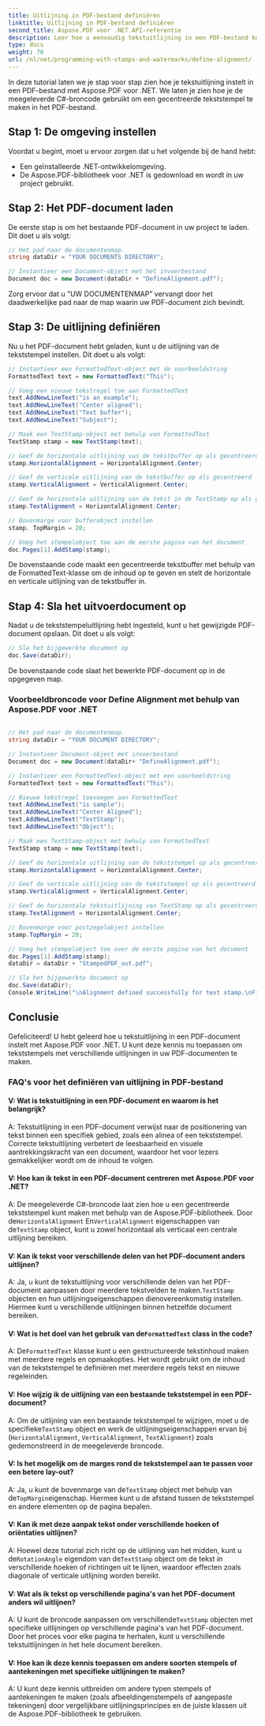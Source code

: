 ```yaml
---
title: Uitlijning in PDF-bestand definiëren
linktitle: Uitlijning in PDF-bestand definiëren
second_title: Aspose.PDF voor .NET API-referentie
description: Leer hoe u eenvoudig tekstuitlijning in een PDF-bestand kunt instellen met Aspose.PDF voor .NET.
type: docs
weight: 70
url: /nl/net/programming-with-stamps-and-watermarks/define-alignment/
---
```

In deze tutorial laten we je stap voor stap zien hoe je tekstuitlijning instelt in een PDF-bestand met Aspose.PDF voor .NET. We laten je zien hoe je de meegeleverde C#-broncode gebruikt om een gecentreerde tekststempel te maken in het PDF-bestand.

## Stap 1: De omgeving instellen

Voordat u begint, moet u ervoor zorgen dat u het volgende bij de hand hebt:

- Een geïnstalleerde .NET-ontwikkelomgeving.
- De Aspose.PDF-bibliotheek voor .NET is gedownload en wordt in uw project gebruikt.

## Stap 2: Het PDF-document laden

De eerste stap is om het bestaande PDF-document in uw project te laden. Dit doet u als volgt:

```csharp
// Het pad naar de documentenmap.
string dataDir = "YOUR DOCUMENTS DIRECTORY";

// Instantieer een Document-object met het invoerbestand
Document doc = new Document(dataDir + "DefineAlignment.pdf");
```

Zorg ervoor dat u "UW DOCUMENTENMAP" vervangt door het daadwerkelijke pad naar de map waarin uw PDF-document zich bevindt.

## Stap 3: De uitlijning definiëren

Nu u het PDF-document hebt geladen, kunt u de uitlijning van de tekststempel instellen. Dit doet u als volgt:

```csharp
// Instantieer een FormattedText-object met de voorbeeldstring
FormattedText text = new FormattedText("This");

// Voeg een nieuwe tekstregel toe aan FormattedText
text.AddNewLineText("is an example");
text.AddNewLineText("Center aligned");
text.AddNewLineText("Text buffer");
text.AddNewLineText("Subject");

// Maak een TextStamp-object met behulp van FormattedText
TextStamp stamp = new TextStamp(text);

// Geef de horizontale uitlijning van de tekstbuffer op als gecentreerd
stamp.HorizontalAlignment = HorizontalAlignment.Center;

// Geef de verticale uitlijning van de tekstbuffer op als gecentreerd
stamp.VerticalAlignment = VerticalAlignment.Center;

// Geef de horizontale uitlijning van de tekst in de TextStamp op als gecentreerd
stamp.TextAlignment = HorizontalAlignment.Center;

// Bovenmarge voor bufferobject instellen
stamp. TopMargin = 20;

// Voeg het stempelobject toe aan de eerste pagina van het document
doc.Pages[1].AddStamp(stamp);
```

De bovenstaande code maakt een gecentreerde tekstbuffer met behulp van de FormattedText-klasse om de inhoud op te geven en stelt de horizontale en verticale uitlijning van de tekstbuffer in.

## Stap 4: Sla het uitvoerdocument op

Nadat u de tekststempeluitlijning hebt ingesteld, kunt u het gewijzigde PDF-document opslaan. Dit doet u als volgt:

```csharp
// Sla het bijgewerkte document op
doc.Save(dataDir);
```

De bovenstaande code slaat het bewerkte PDF-document op in de opgegeven map.

### Voorbeeldbroncode voor Define Alignment met behulp van Aspose.PDF voor .NET 
```csharp

// Het pad naar de documentenmap.
string dataDir = "YOUR DOCUMENT DIRECTORY";

// Instantieer Document-object met invoerbestand
Document doc = new Document(dataDir+ "DefineAlignment.pdf");

// Instantieer een FormattedText-object met een voorbeeldstring
FormattedText text = new FormattedText("This");

// Nieuwe tekstregel toevoegen aan FormattedText
text.AddNewLineText("is sample");
text.AddNewLineText("Center Aligned");
text.AddNewLineText("TextStamp");
text.AddNewLineText("Object");

// Maak een TextStamp-object met behulp van FormattedText
TextStamp stamp = new TextStamp(text);

// Geef de horizontale uitlijning van de tekststempel op als gecentreerd
stamp.HorizontalAlignment = HorizontalAlignment.Center;

// Geef de verticale uitlijning van de tekststempel op als gecentreerd
stamp.VerticalAlignment = VerticalAlignment.Center;

// Geef de horizontale tekstuitlijning van TextStamp op als gecentreerd
stamp.TextAlignment = HorizontalAlignment.Center;

// Bovenmarge voor postzegelobject instellen
stamp.TopMargin = 20;

// Voeg het stempelobject toe over de eerste pagina van het document
doc.Pages[1].AddStamp(stamp);
dataDir = dataDir + "StampedPDF_out.pdf";

// Sla het bijgewerkte document op
doc.Save(dataDir);
Console.WriteLine("\nAlignment defined successfully for text stamp.\nFile saved at " + dataDir);

```

## Conclusie

Gefeliciteerd! U hebt geleerd hoe u tekstuitlijning in een PDF-document instelt met Aspose.PDF voor .NET. U kunt deze kennis nu toepassen om tekststempels met verschillende uitlijningen in uw PDF-documenten te maken.

### FAQ's voor het definiëren van uitlijning in PDF-bestand

#### V: Wat is tekstuitlijning in een PDF-document en waarom is het belangrijk?

A: Tekstuitlijning in een PDF-document verwijst naar de positionering van tekst binnen een specifiek gebied, zoals een alinea of een tekststempel. Correcte tekstuitlijning verbetert de leesbaarheid en visuele aantrekkingskracht van een document, waardoor het voor lezers gemakkelijker wordt om de inhoud te volgen.

#### V: Hoe kan ik tekst in een PDF-document centreren met Aspose.PDF voor .NET?

 A: De meegeleverde C#-broncode laat zien hoe u een gecentreerde tekststempel kunt maken met behulp van de Aspose.PDF-bibliotheek. Door de`HorizontalAlignment` En`VerticalAlignment` eigenschappen van de`TextStamp` object, kunt u zowel horizontaal als verticaal een centrale uitlijning bereiken.

#### V: Kan ik tekst voor verschillende delen van het PDF-document anders uitlijnen?

A: Ja, u kunt de tekstuitlijning voor verschillende delen van het PDF-document aanpassen door meerdere tekstvelden te maken.`TextStamp` objecten en hun uitlijningseigenschappen dienovereenkomstig instellen. Hiermee kunt u verschillende uitlijningen binnen hetzelfde document bereiken.

####  V: Wat is het doel van het gebruik van de`FormattedText` class in the code?
 A: De`FormattedText` klasse kunt u een gestructureerde tekstinhoud maken met meerdere regels en opmaakopties. Het wordt gebruikt om de inhoud van de tekststempel te definiëren met meerdere regels tekst en nieuwe regeleinden.

#### V: Hoe wijzig ik de uitlijning van een bestaande tekststempel in een PDF-document?

 A: Om de uitlijning van een bestaande tekststempel te wijzigen, moet u de specifieke`TextStamp` object en werk de uitlijningseigenschappen ervan bij (`HorizontalAlignment`, `VerticalAlignment`, `TextAlignment`) zoals gedemonstreerd in de meegeleverde broncode.

#### V: Is het mogelijk om de marges rond de tekststempel aan te passen voor een betere lay-out?

 A: Ja, u kunt de bovenmarge van de`TextStamp` object met behulp van de`TopMargin`eigenschap. Hiermee kunt u de afstand tussen de tekststempel en andere elementen op de pagina bepalen.

#### V: Kan ik met deze aanpak tekst onder verschillende hoeken of oriëntaties uitlijnen?

 A: Hoewel deze tutorial zich richt op de uitlijning van het midden, kunt u de`RotationAngle` eigendom van de`TextStamp` object om de tekst in verschillende hoeken of richtingen uit te lijnen, waardoor effecten zoals diagonale of verticale uitlijning worden bereikt.

#### V: Wat als ik tekst op verschillende pagina's van het PDF-document anders wil uitlijnen?

 A: U kunt de broncode aanpassen om verschillende`TextStamp` objecten met specifieke uitlijningen op verschillende pagina's van het PDF-document. Door het proces voor elke pagina te herhalen, kunt u verschillende tekstuitlijningen in het hele document bereiken.

#### V: Hoe kan ik deze kennis toepassen om andere soorten stempels of aantekeningen met specifieke uitlijningen te maken?

A: U kunt deze kennis uitbreiden om andere typen stempels of aantekeningen te maken (zoals afbeeldingenstempels of aangepaste tekeningen) door vergelijkbare uitlijningsprincipes en de juiste klassen uit de Aspose.PDF-bibliotheek te gebruiken.
